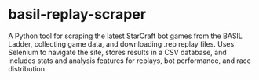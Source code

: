 # basil-replay-scraper
A Python tool for scraping the latest StarCraft bot games from the BASIL Ladder, collecting game data, and downloading .rep replay files. Uses Selenium to navigate the site, stores results in a CSV database, and includes stats and analysis features for replays, bot performance, and race distribution.
